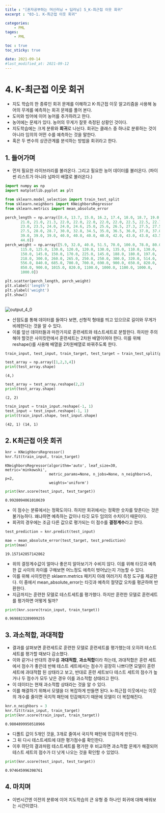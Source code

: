 ```yaml
---
title : "[혼자공부하는 머신러닝 + 딥러닝] 5_K-최근접 이웃 회귀"
excerpt : "03-1. K-최근접 이웃 회귀"

categories:
    - PML
tages:
    - PML

toc : true
toc_sticky: true

date: 2021-09-14
#last_modified_at: 2021-09-12
---
```

# 4. K-최근접 이웃 회귀
- 지도 학습의 한 종류인 회귀 문제를 이해하고 K-최근접 이웃 알고리즘을 사용해 농어의 무게를 예측하는 회귀 문제를 풀어 본다.
- 도미와 빙어에 이어 농어를 추가하려고 한다.
- 농어에는 문제가 있다. 농어의 무게가 잘못 측정된 상황인 것이다.
- 지도학습에는 크게 분류와 **회귀**로 나뉜다. 회귀는 클래스 중 하나로 분류하는 것이 아니라 임의의 어떤 수를 예측하는 것을 말한다.
- 혹은 두 변수의 상관관계를 분석하는 방법을 회귀라고 한다.


## 1. 들어가며
- 먼저 필요한 라이브러리를 불러온다. 그리고 필요한 농어 데이터를 불러온다. (파이썬 리스트가 아니라 넘파이 배열로 불러온다.)


```python
import numpy as np
import matplotlib.pyplot as plt

from sklearn.model_selection import train_test_split
from sklearn.neighbors import KNeighborsRegressor
from sklearn.metrics import mean_absolute_error
```


```python
perch_length = np.array([8.4, 13.7, 15.0, 16.2, 17.4, 18.0, 18.7, 19.0, 19.6, 20.0, 21.0,
       21.0, 21.0, 21.3, 22.0, 22.0, 22.0, 22.0, 22.0, 22.5, 22.5, 22.7,
       23.0, 23.5, 24.0, 24.0, 24.6, 25.0, 25.6, 26.5, 27.3, 27.5, 27.5,
       27.5, 28.0, 28.7, 30.0, 32.8, 34.5, 35.0, 36.5, 36.0, 37.0, 37.0,
       39.0, 39.0, 39.0, 40.0, 40.0, 40.0, 40.0, 42.0, 43.0, 43.0, 43.5,
       44.0])
perch_weight = np.array([5.9, 32.0, 40.0, 51.5, 70.0, 100.0, 78.0, 80.0, 85.0, 85.0, 110.0,
       115.0, 125.0, 130.0, 120.0, 120.0, 130.0, 135.0, 110.0, 130.0,
       150.0, 145.0, 150.0, 170.0, 225.0, 145.0, 188.0, 180.0, 197.0,
       218.0, 300.0, 260.0, 265.0, 250.0, 250.0, 300.0, 320.0, 514.0,
       556.0, 840.0, 685.0, 700.0, 700.0, 690.0, 900.0, 650.0, 820.0,
       850.0, 900.0, 1015.0, 820.0, 1100.0, 1000.0, 1100.0, 1000.0,
       1000.0])
```


```python
plt.scatter(perch_length, perch_weight)
plt.xlabel('length')
plt.ylabel('weight')
plt.show()
```


​    
![output_4_0](https://user-images.githubusercontent.com/37393115/133206172-72cdec72-e8c7-4911-84d3-1e2b0b951ddc.png)
​    


- 산점도를 통해 데이터를 들여다 보면, 선형적 형태를 띄고 있으므로 길이와 무게가 비례한다는 것을 알 수 있다.
- 이를 앞선 데이터들과 마찬가지로 훈련세트와 테스트세트로 분할한다. 하지만 주의해야 할것은 사이킷런에서 훈련세트는 2차원 배열이여야 한다. 이를 위해 reshape()를 사용해 배열을 2차원배열로 바꿔주도록 한다.


```python
train_input, test_input, train_target, test_target = train_test_split(perch_length, perch_weight, random_state = 42)
```


```python
test_array = np.array([1,2,3,4])
print(test_array.shape)
```

    (4,)

```python
test_array = test_array.reshape(2,2)
print(test_array.shape)
```

    (2, 2)

```python
train_input = train_input.reshape(-1, 1)
test_input = test_input.reshape(-1, 1)
print(train_input.shape, test_input.shape)
```

    (42, 1) (14, 1)


## 2. K최근접 이웃 회귀


```python
knr = KNeighborsRegressor()
knr.fit(train_input, train_target)
```


    KNeighborsRegressor(algorithm='auto', leaf_size=30, metric='minkowski',
                        metric_params=None, n_jobs=None, n_neighbors=5, p=2,
                        weights='uniform')


```python
print(knr.score(test_input, test_target))
```

    0.9928094061010639




- 이 점수는 분류에서는 정확도이다. 하지만 회귀에서는 정확한 숫자를 맞춘다는 것은 불가능하다. 왜냐하면 예측하는 값이나 타깃 모두 임의의 수치이기 때문이다.
- 회귀의 경우에는 조금 다른 값으로 평가되는 이 점수를 **결정계수**라고 한다. 


```python
test_prediction = knr.predict(test_input)

mae = mean_absolute_error(test_target, test_prediction)
print(mae)
```

    19.157142857142862




- 위의 결정계수값이 얼마나 좋은지 알아보기가 수비지 않다. 이를 위해 타깃과 예측한 값 사이의 차이를 구해보면 어느정도 에측이 벗어났는지 가늠할 수 있다.
- 이를 위해 사이킷런은 sklaern.metrics 패키지 아래 여러가지 측정 도구를 제공한다. 이 중에서 mean_absolute_error는 타깃과 예측의 절댓값 오차를 평균하여 반환한다.
- 지금까지는 훈련한 모델로 테스트세트를 평가했다. 하지만 훈련한 모델로 훈련세트를 평가하면 어떻게 될까? 


```python
print(knr.score(train_input, train_target))
```

    0.9698823289099255


## 3. 과소적합, 과대적합
- 결과를 살펴보면 훈련세트로 훈련한 모델로 훈련세트를 평가했는데 오히려 테스트세트를 평가할 때보다 감소했다. 
- 이와 같거나 반대의 경우를 **과대적합**, **과소적합**이라 하는데, 과대적합은 훈련 세트에서 점수가 좋은데 반해 테스트 세트에서는 점수가 굉장히 나쁘다면 모델이 훈련 세트에 과대적합 된 상태라고 보고, 반대로 훈련 세트보다 테스트 세트의 점수가 높거나 두 점수가 모두 낮은 경우 이를 과소적합 상태라고 한다.
- 이 데이터는 현재 과소적합 상태라는 것을 알 수 있다.
- 이를 해결하기 위해서 모델을 더 복잡하게 만들면 된다. k-최근접 이웃에서는 이웃의 개수를 줄이면 국지적 패턴에 민감해지기 때문에 모델이 더 복잡해진다.


```python
knr.n_neighbors = 3
knr.fit(train_input, train_target)
print(knr.score(train_input, train_target))
```

    0.9804899950518966




- 디폴트 값이 5개인 것을, 3개로 줄여서 국지적 패턴에 민감하게 만든다.
- 그 뒤 다시 테스트세트에 대한 평가점수를 확인한다.
- 이후 하단의 결과처럼 테스트세트를 평가한 후 비교하면 과소적합 문제가 해결되어 테스트 세트의 점수가 더 낫게 나오는 것을 확인할 수 있었다.


```python
print(knr.score(test_input, test_target))
```

    0.974645996398761


## 4. 마치며
- 이번시간엔 이전의 분류에 이어 지도학습의 큰 유형 중 하나인 회귀에 대해 배워보는 시간이였다.

